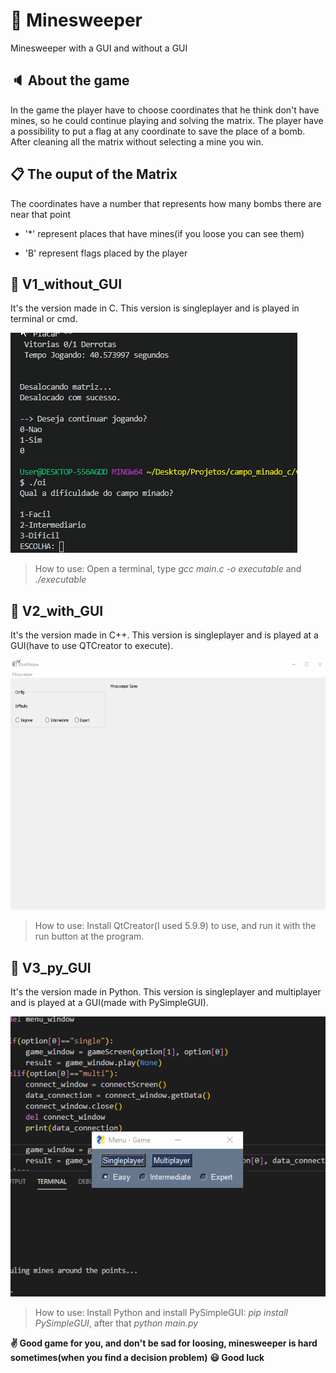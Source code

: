 # :floppy_disk: Minesweeper
Minesweeper with a GUI and without a GUI

## :speaker: About the game
In the game the player have to choose coordinates that he think don't have mines, so he could continue playing and solving the matrix.
The player have a possibility to put a flag at any coordinate to save the place of a bomb.
After cleaning all the matrix without selecting a mine you win.

## :clipboard: The ouput of the Matrix
The coordinates have a number that represents how many bombs there are near that point

- '*' represent places that have mines(if you loose you can see them)

- 'B' represent flags placed by the player

## :green_book: V1_without_GUI
It's the version made in C. This version is singleplayer and is played in terminal or cmd.

![executing v1](/v1_without_GUI/images/executing.gif)

> How to use: Open a terminal, type *gcc main.c -o executable* and *./executable*

## :green_book: V2_with_GUI
It's the version made in C++. This version is singleplayer and is played at a GUI(have to use QTCreator to execute).

<img src="/v2_with_GUI/images/executing.gif" width="600" height="400">

> How to use: Install QtCreator(I used 5.9.9) to use, and run it with the run button at the program.

## :green_book: V3_py_GUI
It's the version made in Python. This version is singleplayer and multiplayer and is played at a GUI(made with PySimpleGUI).

![executing v3](/v3_py_GUI/images/executing.gif)

> How to use: Install Python and install PySimpleGUI: *pip install PySimpleGUI*, after that *python main.py*

**:v: Good game for you, and don't be sad for loosing, minesweeper is hard sometimes(when you find a decision problem)**
**:smiley: Good luck**